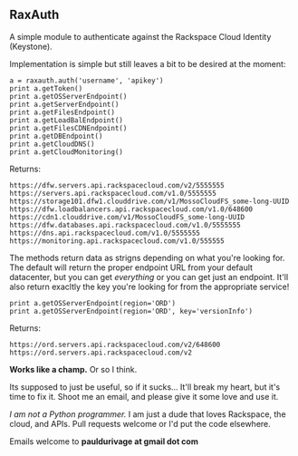 ## RaxAuth

A simple module to authenticate against the Rackspace Cloud Identity (Keystone).

Implementation is simple but still leaves a bit to be desired at the moment:

    a = raxauth.auth('username', 'apikey')
    print a.getToken()
    print a.getOSServerEndpoint()
    print a.getServerEndpoint()
    print a.getFilesEndpoint()
    print a.getLoadBalEndpoint()
    print a.getFilesCDNEndpoint()
    print a.getDBEndpoint()
    print a.getCloudDNS()
    print a.getCloudMonitoring()

Returns:
	
    https://dfw.servers.api.rackspacecloud.com/v2/5555555
    https://servers.api.rackspacecloud.com/v1.0/5555555
    https://storage101.dfw1.clouddrive.com/v1/MossoCloudFS_some-long-UUID
    https://dfw.loadbalancers.api.rackspacecloud.com/v1.0/648600
    https://cdn1.clouddrive.com/v1/MossoCloudFS_some-long-UUID
    https://dfw.databases.api.rackspacecloud.com/v1.0/5555555
    https://dns.api.rackspacecloud.com/v1.0/5555555
    https://monitoring.api.rackspacecloud.com/v1.0/555555

The methods return data as strigns depending on what you're looking for.  The default will return the proper endpoint URL from your default datacenter, but you can get *everything* or you can get just an endpoint.  It'll also return exacltly the key you're looking for from the appropriate service!

    print a.getOSServerEndpoint(region='ORD')
    print a.getOSServerEndpoint(region='ORD', key='versionInfo')

Returns:

	https://ord.servers.api.rackspacecloud.com/v2/648600
	https://ord.servers.api.rackspacecloud.com/v2

**Works like a champ.**  Or so I think.  

Its supposed to just be useful, so if it sucks… It'll break my heart, but it's time to fix it.  Shoot me an email, and please give it some love and use it.  

*I am not a Python programmer.*  I am just a dude that loves Rackspace, the cloud, and APIs.  Pull requests welcome or I'd put the code elsewhere.

Emails welcome to **pauldurivage at gmail dot com**